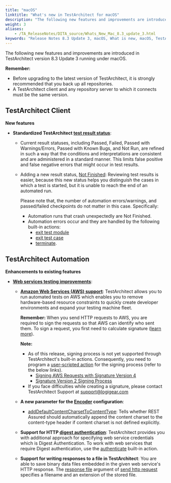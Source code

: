 ```yaml
--- 
title: "macOS"
linktitle: "What's new in TestArchitect for macOS"
description: "The following new features and improvements are introduced in TestArchitect version 8.3 Update 3 running under macOS."
weight: 3
aliases: 
    - /TA_ReleaseNotes/DITA_source/Whats_New_Mac_8.3_update_3.html
keywords: "Release Notes 8.3 Update 3, macOS, What is new, macOS, TestArchitect 8.3 Update 3, TestArchitect 8.3 Update 3, what is new, macOS"
---
```


The following new features and improvements are introduced in TestArchitect version 8.3 Update 3 running under macOS.

**Remember:**

-   Before upgrading to the latest version of TestArchitect, it is strongly recommended that you back up all repositories.
-   A TestArchitect client and any repository server to which it connects must be the same version.

## TestArchitect Client

**New features**

-   **Standardized TestArchitect [test result status](/TA_Help/Topics/ug_test_results_status.html)**:
    -   Current result statuses, including Passed, Failed, Passed with Warnings/Errors, Passed with Known Bugs, and Not Run, are refined in such a way that the conditions and interpretations are consistent and are administered in a standard manner. This limits false positive and false negative errors that might occur in test results.
    -   Adding a new result status, [Not Finished](/TA_Help/Topics/ug_test_results_status.html): Reviewing test results is easier, because this new status helps you distinguish the cases in which a test is started, but it is unable to reach the end of an automated run.

        Please note that, the number of automation errors/warnings, and passed/failed checkpoints do not matter in this case. Specifically:

        -   Automation runs that crash unexpectedly are Not Finished.
        -   Automation errors occur and they are handled by the following built-in actions:
            -   [exit test module](/TA_Automation/Topics/bia_exit_test_module.html)
            -   [exit test case](/TA_Automation/Topics/bia_exit_test_case.html)
            -   [terminate](/TA_Automation/Topics/bia_terminate.html).

## TestArchitect Automation

**Enhancements to existing features**

-   **[Web services testing improvements](/TA_Automation/Topics/aut_testing_web_service.html)**:
    -   [**Amazon Web Services \(AWS\) support**](https://aws.amazon.com/): TestArchitect allows you to run automated tests on AWS which enables you to remove hardware-based resource constraints to quickly create developer environments and expand your testing machine fleet.

        **Remember:** When you send HTTP requests to AWS, you are required to sign the requests so that AWS can identify who sent them. To sign a request, you first need to calculate signature \([learn more](http://docs.aws.amazon.com/general/latest/gr/signing_aws_api_requests.html)\).

        **Note:**

        -   As of this release, signing process is not yet supported through TestArchitect's built-in actions. Consequently, you need to program a [user-scripted action](/TA_Tutorials/Topics/Tutorial_Scripting_actions_in_other_languages.html) for the signing process \(refer to the below links\).
            -   [Signing AWS Requests with Signature Version 4](http://docs.aws.amazon.com/general/latest/gr/sigv4_signing.html)
            -   [Signature Version 2 Signing Process](http://docs.aws.amazon.com/general/latest/gr/signature-version-2.html)
        -   If you face difficulties while creating a signature, please contact TestArchitect Support at [support@logigear.com](mailto:support@logigear.com)
    -   **A new parameter for the [Encoder](/TA_Automation/Topics/bia_configure_web_service_settings.html#li_Encoder) configuration**:
        -   [addDefaultContentCharsetToContentType](/TA_Automation/Topics/bia_configure_web_service_settings.html#row_addDefaultContentCharsetToContentType): Tells whether REST Assured should automatically append the content charset to the content-type header if content charset is not defined explicitly.
    -   **Support for HTTP [digest authentication](https://tools.ietf.org/html/rfc2617#section-3)**: TestArchitect provides you with additional approach for specifying web service credentials which is Digest Authentication. To work with web services that require Digest authentication, use the [authenticate](/TA_Automation/Topics/bia_authenticate.html) built-in action.
    -   **Support for writing responses to a file in TestArchitect**: You are able to save binary data files embedded in the given web service's HTTP response. The [response file](/TA_Automation/Topics/bia_send_http_request.html#li_response.file) argument of [send http request](/TA_Automation/Topics/bia_send_http_request.html) specifies a filename and an extension of the stored file.


